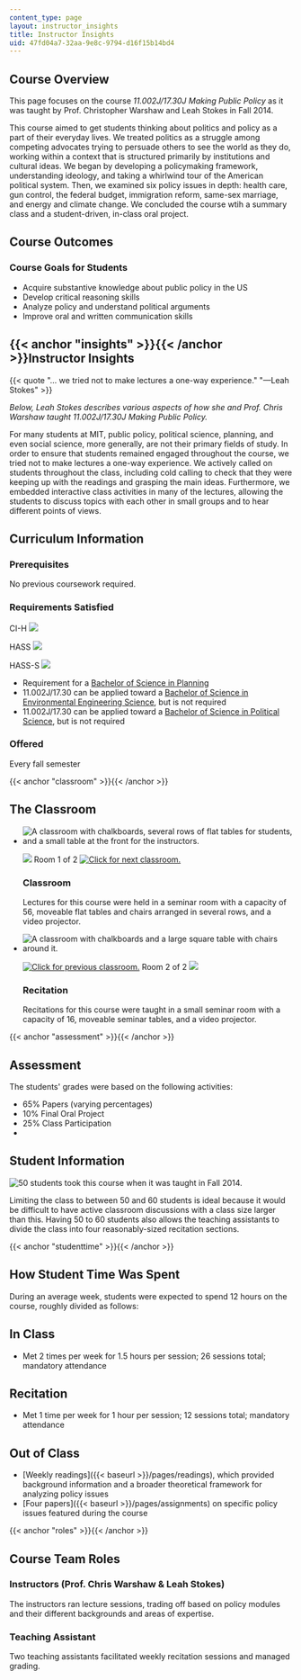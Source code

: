 ```yaml
---
content_type: page
layout: instructor_insights
title: Instructor Insights
uid: 47fd04a7-32aa-9e8c-9794-d16f15b14bd4
---
```


Course Overview
---------------

This page focuses on the course _11.002J/17.30J Making Public Policy_ as it was taught by Prof. Christopher Warshaw and Leah Stokes in Fall 2014.

This course aimed to get students thinking about politics and policy as a part of their everyday lives. We treated politics as a struggle among competing advocates trying to persuade others to see the world as they do, working within a context that is structured primarily by institutions and cultural ideas. We began by developing a policymaking framework, understanding ideology, and taking a whirlwind tour of the American political system. Then, we examined six policy issues in depth: health care, gun control, the federal budget, immigration reform, same-sex marriage, and energy and climate change. We concluded the course wtih a summary class and a student-driven, in-class oral project.

Course Outcomes
---------------

### Course Goals for Students

*   Acquire substantive knowledge about public policy in the US
*   Develop critical reasoning skills
*   Analyze policy and understand political arguments
*   Improve oral and written communication skills

{{< anchor "insights" >}}{{< /anchor >}}Instructor Insights
-----------------------------------------------------------

{{< quote "... we tried not to make lectures a one-way experience." "—Leah Stokes" >}}

_Below, Leah Stokes describes various aspects of how she and Prof. Chris Warshaw taught 11.002J/17.30J Making Public Policy._

For many students at MIT, public policy, political science, planning, and even social science, more generally, are not their primary fields of study. In order to ensure that students remained engaged throughout the course, we tried not to make lectures a one-way experience. We actively called on students throughout the class, including cold calling to check that they were keeping up with the readings and grasping the main ideas. Furthermore, we embedded interactive class activities in many of the lectures, allowing the students to discuss topics with each other in small groups and to hear different points of views.

Curriculum Information
----------------------

### Prerequisites

No previous coursework required.

### Requirements Satisfied

CI-H ![](/images/educator/icon-question-cih.png)

HASS ![](/images/educator/icon-question-hass.png)

HASS-S ![](/images/educator/icon-question-hass-s.png)

*   Requirement for a [Bachelor of Science in Planning](http://catalog.mit.edu/degree-charts/planning-course-11/)
*   11.002J/17.30 can be applied toward a [Bachelor of Science in Environmental Engineering Science](http://catalog.mit.edu/degree-charts/engineering-civil-environmental-engineering-course-1-eng/), but is not required
*   11.002J/17.30 can be applied toward a [Bachelor of Science in Political Science](http://catalog.mit.edu/degree-charts/political-science-course-17/), but is not required

### Offered

Every fall semester

{{< anchor "classroom" >}}{{< /anchor >}}

The Classroom
-------------

*   ![A classroom with chalkboards, several rows of flat tables for students, and a small table at the front for the instructors.](BASEURL_PLACEHOLDER/resources/56-1541-1)
    
    ![](/images/educator/classroom_prev.png) Room 1 of 2 [![Click for next classroom.](/images/educator/classroom_next.png)](#)
    
    ### Classroom
    
    Lectures for this course were held in a seminar room with a capacity of 56, moveable flat tables and chairs arranged in several rows, and a video projector.
    
*   ![A classroom with chalkboards and a large square table with chairs around it.](BASEURL_PLACEHOLDER/resources/4-1463r)
    
    [![Click for previous classroom.](/images/educator/classroom_prev.png)](#) Room 2 of 2 ![](/images/educator/classroom_next.png)
    
    ### Recitation
    
    Recitations for this course were taught in a small seminar room with a capacity of 16, moveable seminar tables, and a video projector.
    

{{< anchor "assessment" >}}{{< /anchor >}}

Assessment
----------

The students' grades were based on the following activities:

- 65% Papers (varying percentages)
- 10% Final Oral Project
- 25% Class Participation
- 

Student Information
-------------------

![50 students took this course when it was taught in Fall 2014.](BASEURL_PLACEHOLDER/resources/50)

Limiting the class to between 50 and 60 students is ideal because it would be difficult to have active classroom discussions with a class size larger than this. Having 50 to 60 students also allows the teaching assistants to divide the class into four reasonably-sized recitation sections.

{{< anchor "studenttime" >}}{{< /anchor >}}

How Student Time Was Spent
--------------------------

During an average week, students were expected to spend 12 hours on the course, roughly divided as follows:

In Class
--------

*   Met 2 times per week for 1.5 hours per session; 26 sessions total; mandatory attendance

Recitation
----------

*   Met 1 time per week for 1 hour per session; 12 sessions total; mandatory attendance

Out of Class
------------

*   [Weekly readings]({{< baseurl >}}/pages/readings), which provided background information and a broader theoretical framework for analyzing policy issues
*   [Four papers]({{< baseurl >}}/pages/assignments) on specific policy issues featured during the course

{{< anchor "roles" >}}{{< /anchor >}}

Course Team Roles
-----------------

### Instructors (Prof. Chris Warshaw & Leah Stokes)

The instructors ran lecture sessions, trading off based on policy modules and their different backgrounds and areas of expertise.

### Teaching Assistant

Two teaching assistants facilitated weekly recitation sessions and managed grading.